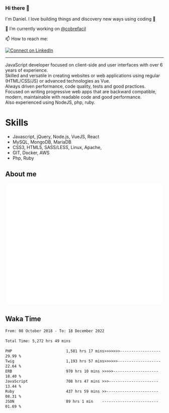 ### Hi there 👋

I'm Daniel. I love building things and discovery new ways using coding :raised_hands: 

🔭 I’m currently working on [@cobrefacil](https://www.cobrefacil.com.br/)

📫 How to reach me:

[![Connect on LinkedIn](https://img.shields.io/badge/--linkedin?label=LinkedIn&logo=LinkedIn&style=social)](https://www.linkedin.com/in/daniel-cerverizzo/)

---

JavaScript developer focused on client-side and user interfaces with over 6 years of experience.  
Skilled and versatile in creating websites or web applications using regular (HTML/CSS/JS) or advanced technologies as Vue.  
Always driven performance, code quality, tests and good practices.  
 Focused on writing progressive web apps that are backward compatible, modern, maintainable with readable code and good performance.  
Also experienced using NodeJS, php, ruby. 


# Skills

 - Javascript, jQuery, Node.js, VueJS, React
 - MySQL, MongoDB, MariaDB    
 - CSS3, HTML5, SASS/LESS,  Linux, Apache,
 - GIT, Docker, AWS
 - Php, Ruby

## About me

![Metrics](/github-metrics.svg)

## Waka Time

<!--START_SECTION:waka-->

```text
From: 08 October 2018 - To: 18 December 2022

Total Time: 5,272 hrs 49 mins

PHP                        1,581 hrs 17 mins>>>>>>>------------------   29.99 %
Twig                       1,193 hrs 57 mins>>>>>>-------------------   22.64 %
ERB                        970 hrs 10 mins >>>>>--------------------   18.40 %
JavaScript                 708 hrs 47 mins >>>----------------------   13.44 %
Ruby                       437 hrs 59 mins >>-----------------------   08.31 %
JSON                       89 hrs 1 min    -------------------------   01.69 %
```

<!--END_SECTION:waka-->

